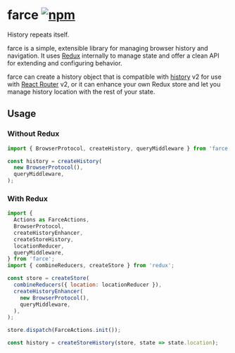 # farce [![npm][npm-badge]][npm]

History repeats itself.

farce is a simple, extensible library for managing browser history and navigation. It uses [Redux](http://redux.js.org/) internally to manage state and offer a clean API for extending and configuring behavior.

farce can create a history object that is compatible with [history](https://github.com/mjackson/history) v2 for use with [React Router](https://github.com/reactjs/react-router) v2, or it can enhance your own Redux store and let you manage history location with the rest of your state.

## Usage

### Without Redux

```js
import { BrowserProtocol, createHistory, queryMiddleware } from 'farce';

const history = createHistory(
  new BrowserProtocol(),
  queryMiddleware,
);
```

### With Redux

```js
import {
  Actions as FarceActions,
  BrowserProtocol,
  createHistoryEnhancer,
  createStoreHistory,
  locationReducer,
  queryMiddleware,
} from 'farce';
import { combineReducers, createStore } from 'redux';

const store = createStore(
  combineReducers({ location: locationReducer }),
  createHistoryEnhancer(
    new BrowserProtocol(),
    queryMiddleware,
  ),
);

store.dispatch(FarceActions.init());

const history = createStoreHistory(store, state => state.location);
```

[npm-badge]: https://img.shields.io/npm/v/farce.svg
[npm]: https://www.npmjs.org/package/farce
